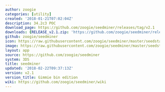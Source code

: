 ```yaml
---
author: zoogie
categories: [utility]
created: '2018-01-21T07:02:04Z'
description: 34.2c3 POC
download_page: https://github.com/zoogie/seedminer/releases/tag/v2.1
downloads: {RELEASE_v2.1.zip: 'https://github.com/zoogie/seedminer/releases/download/v2.1/RELEASE_v2.1.zip'}
github: zoogie/seedminer
icon: https://raw.githubusercontent.com/zoogie/seedminer/master/seedstarter/resources/icon.png
image: https://raw.githubusercontent.com/zoogie/seedminer/master/seedstarter/resources/banner.png
layout: app
source: https://github.com/zoogie/seedminer
system: 3DS
title: seedminer
updated: '2018-02-22T09:37:13Z'
version: v2.1
version_title: Gimmie bin edition
wiki: https://github.com/zoogie/seedminer/wiki
---
```

